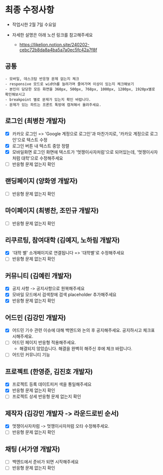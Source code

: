# 최종 수정사항

-   작업시한 2월 7일 수요일

-   자세한 설명은 아래 노션 링크를 참고해주세요
    -   https://likelion.notion.site/240202-cebc72b8da8a4ba5a7a0ec5fc42a7f8f


## 공통
    - 모바일, 데스크탑 반응형 문제 없는지 체크
    - responsive 모드로 width를 늘려가며 줄여가며 이상이 있는지 체크해보기
    - 본인이 담당한 모든 화면을 360px, 500px, 768px, 1000px, 1280px, 1920px별로 확인해보시고
    - breakpoint 별로 문제가 있는지 확인 바랍니다.
    - 문제가 있는 파트는 프론트 톡방에 캡쳐해서 올려주세요.


## 로그인 (최병찬 개발자)

-   [x] 카카오 로그인 => 'Google 계정으로 로그인'과 마찬가지로, '카카오 계정으로 로그인'으로 텍스트 수정
-   [x] 로그인 버튼 내 텍스트 중앙 정렬
-   [x] 모바일화면 로그인 화면에 텍스트가 '멋쟁이사자처럼'으로 되어있는데, '멋쟁이사자처럼 대학'으로 수정해주세요
-   [ ] 반응형 문제 없는지 확인

## 랜딩페이지 (양화영 개발자)
-   [ ] 반응형 문제 없는지 확인

## 마이페이지 (최병찬, 조민규 개발자)
-   [ ] 반응형 문제 없는지 확인

## 리쿠르팅, 참여대학 (김예지, 노하림 개발자)

-   [x] '대학 별' 소개페이지로 연결됩니다 => '대학별'로 수정해주세요
-   [ ] 반응형 문제 없는지 확인

## 커뮤니티 (김예린 개발자)

-   [x] 공지 사항 -> 공지사항으로 원복해주세요
-   [x] 모바일 모드에서 검색창에 검색 placeholder 추가해주세요
-   [x] 반응형 문제 없는지 확인

## 어드민 (김강민 개발자)

-   [X] 어드민 기수 관련 이슈에 대해 백엔드와 논의 후 공지해주세요. 공지하시고 체크표시해주세요.
-   [ ] 어드민 페이지 반응형 적용해주세요.
    - 해결되지 않았습니다. 해결을 완벽히 해주신 후에 체크 바랍니다.
-   [ ] 어드민 커뮤니티 기능

## 프로젝트 (한영준, 김진호 개발자)

-   [x] 프로젝트 등록 데이트피커 색을 통일해주세요
-   [x] 반응형 문제 없는지 확인
-   [ ] 프로젝트 상세 반응형 문제 없는지 확인

## 제작자 (김강민 개발자 -> 라운드로빈 순서)

-   [X] 멋쟁이사자차럼 -> 멋쟁이사자처럼 오타 수정해주세요.
-   [ ] 반응형 문제 없는지 확인

## 채팅 (서가영 개발자)
-   [ ] 백엔드에서 준비가 되면 시작해주세요
-   [ ] 반응형 문제 없는지 확인